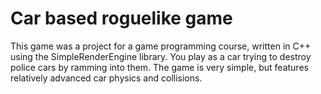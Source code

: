 # Car based roguelike game
This game was a project for a game programming course, written in C++ using the SimpleRenderEngine library. You play as a car trying to destroy police cars by ramming into them. The game is very simple, but features relatively advanced car physics and collisions.


